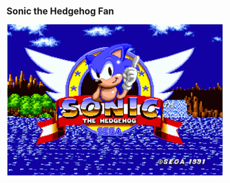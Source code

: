## Sonic the Hedgehog Fan

<div align="center">
  <img src="Resources/img/screens/title.png" alt="game title" width="500">
</div>
